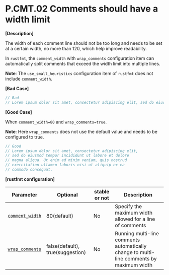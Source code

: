 # P.CMT.02 Comments should have a width limit

**[Description]**

The width of each comment line should not be too long and needs to be set at a certain width, no more than 120, which help improve readability.

In `rustfmt`, the `comment_width` with `wrap_comments` configuration item can automatically split comments that exceed the width limit into multiple lines.

**Note**: The `use_small_heuristics` configuration item of `rustfmt` does not include `comment_width`.

**[Bad Case]**

```rust
// Bad
// Lorem ipsum dolor sit amet, consectetur adipiscing elit, sed do eiusmod tempor incididunt ut labore et dolore magna aliqua. Ut enim ad minim veniam, quis nostrud exercitation ullamco laboris nisi ut aliquip ex ea commodo consequat.
```

**[Good Case]**

When `comment_width=80` and `wrap_comments=true`.

**Note**: Here `wrap_comments` does not use the default value and needs to be configured to true.

```rust
// Good
// Lorem ipsum dolor sit amet, consectetur adipiscing elit,
// sed do eiusmod tempor incididunt ut labore et dolore
// magna aliqua. Ut enim ad minim veniam, quis nostrud
// exercitation ullamco laboris nisi ut aliquip ex ea
// commodo consequat.
```

**[rustfmt configuration]**

| Parameter                                                              | Optional                         | stable or not | Description                                                                              |
| ---------------------------------------------------------------------- | -------------------------------- | ------------- | ---------------------------------------------------------------------------------------- |
| [`comment_width`](https://rust-lang.github.io/rustfmt/?#comment_width) | 80(default)                      | No            | Specify the maximum width allowed for a line of comments                                 |
| [`wrap_comments`](https://rust-lang.github.io/rustfmt/?#wrap_comments) | false(default), true(suggestion) | No            | Running multi-line comments automatically change to multi-line comments by maximum width |